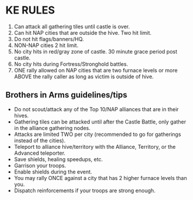 # KE RULES 
1. Can attack all gathering tiles until castle is over. 
2. Can hit NAP cities that are outside the hive. Two hit limit.
3. Do not hit flags/banners/HQ.
4. NON-NAP cities 2 hit limit.
5. No city hits in red/gray zone of castle. 30 minute grace period post castle.
6. No city hits during Fortress/Stronghold battles.
7. ONE rally allowed on NAP cities that are two furnace levels or more ABOVE the rally caller as long as victim is outside of hive.

## Brothers in Arms guidelines/tips
- Do not scout/attack any of the Top 10/NAP alliances that are in their hives.
- Gathering tiles can be attacked until after the Castle Battle, only gather in the alliance gathering nodes.
- Attacks are limited TWO per city (recommended to go for gatherings instead of the cities).
- Teleport to alliance hive/territory with the Alliance, Territory, or the Advanced teleporter.
- Save shields, healing speedups, etc.
- Garrison your troops.
- Enable shields during the event.
- You may rally ONCE against a city that has 2 higher furnace levels than you.
- Dispatch reinforcements if your troops are strong enough.
